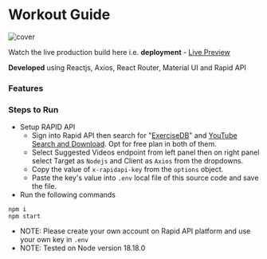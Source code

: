 # Workout Guide

![cover]()

Watch the live production build here i.e. **deployment** - [Live Preview](https://delightful-selkie-3ba4b7.netlify.app/)

**Developed** using Reactjs, Axios, React Router, Material UI and Rapid API

### Features

### Steps to Run

- Setup RAPID API
  - Sign into Rapid API then search for "[ExerciseDB](https://rapidapi.com/justin-WFnsXH_t6/api/exercisedb)" and [YouTube Search and Download](https://rapidapi.com/h0p3rwe/api/youtube-search-and-download). Opt for free plan in both of them.
  - Select Suggested Videos endpoint from left panel then on right panel select Target as `Nodejs` and Client as `Axios` from the dropdowns.
  - Copy the value of `x-rapidapi-key` from the `options` object.
  - Paste the key's value into `.env` local file of this source code and save the file.
- Run the following commands

```
npm i
npm start
```

- NOTE: Please create your own account on Rapid API platform and use your own key in `.env`
- NOTE: Tested on Node version 18.18.0
